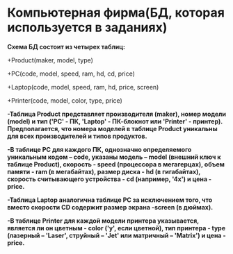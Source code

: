 #                                                                    Компьютерная фирма(БД, которая используется в заданиях)
**Схема БД состоит из четырех таблиц:**

+Product(maker, model, type)

+PC(code, model, speed, ram, hd, cd, price)

+Laptop(code, model, speed, ram, hd, price, screen)

+Printer(code, model, color, type, price)

**-Таблица Product представляет производителя (maker), номер модели (model) и тип ('PC' - ПК, 'Laptop' - ПК-блокнот или 'Printer' - принтер). Предполагается, что номера моделей в таблице Product уникальны для всех производителей и типов продуктов.**

**-В таблице PC для каждого ПК, однозначно определяемого уникальным кодом – code, указаны модель – model (внешний ключ к таблице Product), скорость - speed (процессора в мегагерцах), объем памяти - ram (в мегабайтах), размер диска - hd (в гигабайтах), скорость считывающего устройства - cd (например, '4x') и цена - price.**

**-Таблица Laptop аналогична таблице РС за исключением того, что вместо скорости CD содержит размер экрана -screen (в дюймах).**

**-В таблице Printer для каждой модели принтера указывается, является ли он цветным - color ('y', если цветной), тип принтера - type (лазерный – 'Laser', струйный – 'Jet' или матричный – 'Matrix') и цена - price.**
